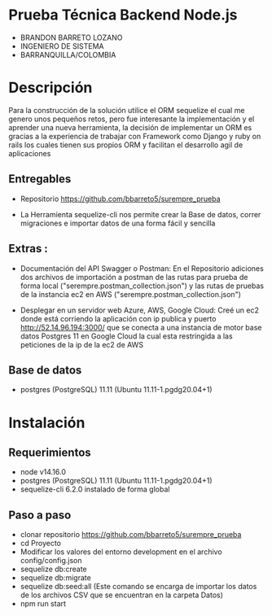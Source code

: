 # Prueba Técnica Backend Node.js

- BRANDON BARRETO LOZANO
- INGENIERO DE SISTEMA
- BARRANQUILLA/COLOMBIA

# Descripción

Para la construcción de la solución utilice el ORM sequelize el cual me genero unos pequeños retos, pero fue interesante la implementación y el aprender una nueva herramienta, la decisión de implementar un ORM es gracias a la experiencia de trabajar con Framework como Django y ruby on rails los cuales tienen sus propios ORM y facilitan el desarrollo agil de aplicaciones 

## Entregables
- Repositorio https://github.com/bbarreto5/surempre_prueba

- La Herramienta sequelize-cli nos permite crear la Base de datos, correr migraciones e importar datos de una forma fácil y sencilla

## Extras :
- Documentación del API Swagger o Postman: En el Repositorio adiciones dos archivos de importación a postman de las rutas para prueba de forma local ("serempre.postman_collection.json") y las rutas de pruebas de la instancia ec2 en AWS ("serempre.postman_collection.json") 

- Desplegar en un servidor web Azure, AWS, Google Cloud: Creé un ec2 donde está corriendo la aplicación con ip publica y puerto http://52.14.96.194:3000/ que se conecta a una instancia de motor base datos Postgres 11 en Google Cloud la cual esta restringida a las peticiones de la ip de la ec2 de AWS 

## Base de datos
- postgres (PostgreSQL) 11.11 (Ubuntu 11.11-1.pgdg20.04+1)

# Instalación

## Requerimientos

- node v14.16.0
- postgres (PostgreSQL) 11.11 (Ubuntu 11.11-1.pgdg20.04+1)
- sequelize-cli 6.2.0 instalado de forma global

## Paso a paso

- clonar repositorio https://github.com/bbarreto5/surempre_prueba
- cd Proyecto
- Modificar los valores del entorno development en el archivo config/config.json
- sequelize db:create
- sequelize db:migrate
- sequelize db:seed:all (Este comando se encarga de importar los datos de los archivos CSV que se encuentran en la carpeta Datos)
- npm run start
